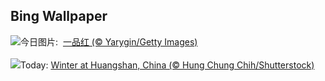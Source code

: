 ## Bing Wallpaper
![](https://www.bing.com/th?id=OHR.Poinsettia_ZH-CN7255902344_UHD.jpg&w=1000)今日图片: &nbsp;[一品红 (© Yarygin/Getty Images)](https://www.bing.com/th?id=OHR.Poinsettia_ZH-CN7255902344_UHD.jpg)
<br><br/>
![](https://www.bing.com/th?id=OHR.MountainDayChina_EN-US0394775210_UHD.jpg&w=1000)Today: [Winter at Huangshan, China (© Hung Chung Chih/Shutterstock)](https://www.bing.com/th?id=OHR.MountainDayChina_EN-US0394775210_UHD.jpg)
<br><br/>
